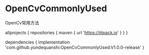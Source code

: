 # OpenCvCommonlyUsed
OpenCv常用方法


allprojects {
		repositories {
			maven { url 'https://jitpack.io' }
		}
	}

dependencies {
	        implementation 'com.github.yundequanshi:OpenCvCommonlyUsed:V1.0.0-release'
	}